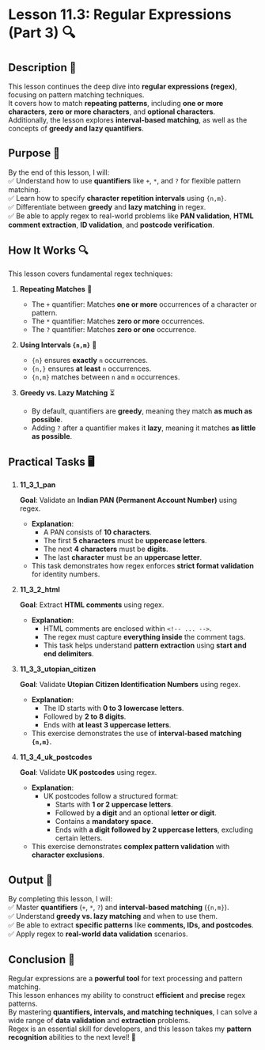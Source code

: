 # Lesson 11.3: Regular Expressions (Part 3) 🔍

## Description 📝

This lesson continues the deep dive into **regular expressions (regex)**, focusing on pattern matching techniques.  
It covers how to match **repeating patterns**, including **one or more characters**, **zero or more characters**, and **optional characters**.  
Additionally, the lesson explores **interval-based matching**, as well as the concepts of **greedy and lazy quantifiers**.

## Purpose 🎯

By the end of this lesson, I will:  
✅ Understand how to use **quantifiers** like `+`, `*`, and `?` for flexible pattern matching.  
✅ Learn how to specify **character repetition intervals** using `{n,m}`.  
✅ Differentiate between **greedy** and **lazy matching** in regex.  
✅ Be able to apply regex to real-world problems like **PAN validation**, **HTML comment extraction**, **ID validation**, and **postcode verification**.

## How It Works 🔍

This lesson covers fundamental regex techniques:

1. **Repeating Matches** 🔄

    - The `+` quantifier: Matches **one or more** occurrences of a character or pattern.
    - The `*` quantifier: Matches **zero or more** occurrences.
    - The `?` quantifier: Matches **zero or one** occurrence.

2. **Using Intervals `{n,m}`** 📏

    - `{n}` ensures **exactly** `n` occurrences.
    - `{n,}` ensures **at least** `n` occurrences.
    - `{n,m}` matches between `n` and `m` occurrences.

3. **Greedy vs. Lazy Matching** ⏳
    - By default, quantifiers are **greedy**, meaning they match **as much as possible**.
    - Adding `?` after a quantifier makes it **lazy**, meaning it matches **as little as possible**.

## Practical Tasks 🖥️

1. **11_3_1_pan**

    **Goal**: Validate an **Indian PAN (Permanent Account Number)** using regex.

    - **Explanation**:
        - A PAN consists of **10 characters**.
        - The first **5 characters** must be **uppercase letters**.
        - The next **4 characters** must be **digits**.
        - The last **character** must be an **uppercase letter**.
    - This task demonstrates how regex enforces **strict format validation** for identity numbers.

2. **11_3_2_html**

    **Goal**: Extract **HTML comments** using regex.

    - **Explanation**:
        - HTML comments are enclosed within `<!-- ... -->`.
        - The regex must capture **everything inside** the comment tags.
        - This task helps understand **pattern extraction** using **start and end delimiters**.

3. **11_3_3_utopian_citizen**

    **Goal**: Validate **Utopian Citizen Identification Numbers** using regex.

    - **Explanation**:
        - The ID starts with **0 to 3 lowercase letters**.
        - Followed by **2 to 8 digits**.
        - Ends with **at least 3 uppercase letters**.
    - This exercise demonstrates the use of **interval-based matching `{n,m}`**.

4. **11_3_4_uk_postcodes**

    **Goal**: Validate **UK postcodes** using regex.

    - **Explanation**:
        - UK postcodes follow a structured format:
            - Starts with **1 or 2 uppercase letters**.
            - Followed by **a digit** and an optional **letter or digit**.
            - Contains a **mandatory space**.
            - Ends with **a digit followed by 2 uppercase letters**, excluding certain letters.
    - This exercise demonstrates **complex pattern validation** with **character exclusions**.

## Output 📜

By completing this lesson, I will:  
✅ Master **quantifiers** (`+`, `*`, `?`) and **interval-based matching** (`{n,m}`).  
✅ Understand **greedy vs. lazy matching** and when to use them.  
✅ Be able to extract **specific patterns** like **comments, IDs, and postcodes**.  
✅ Apply regex to **real-world data validation** scenarios.

## Conclusion 🚀

Regular expressions are a **powerful tool** for text processing and pattern matching.  
This lesson enhances my ability to construct **efficient** and **precise** regex patterns.  
By mastering **quantifiers, intervals, and matching techniques**, I can solve a wide range of **data validation** and **extraction** problems.  
Regex is an essential skill for developers, and this lesson takes my **pattern recognition** abilities to the next level! 🎯
